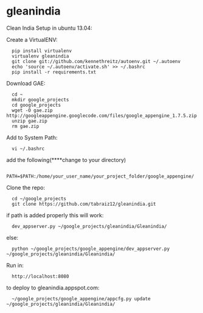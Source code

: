 gleanindia
==========

Clean India
Setup in ubuntu 13.04:

Create a VirtualENV:

      pip install virtualenv
      virtualenv gleanindia
      git clone git://github.com/kennethreitz/autoenv.git ~/.autoenv
      echo 'source ~/.autoenv/activate.sh' >> ~/.bashrc
      pip install -r requirements.txt
      
Download GAE:

      cd ~
      mkdir google_projects
      cd google_projects
      wget -O gae.zip http://googleappengine.googlecode.com/files/google_appengine_1.7.5.zip
      unzip gae.zip
      rm gae.zip


Add to System Path: 

      vi ~/.bashrc

add the following(****change to your directory)

      PATH=$PATH:/home/your_user_name/your_project_folder/google_appengine/

Clone the repo:

      cd ~/google_projects
      git clone https://github.com/tabraiz12/gleanindia.git

if path is added properly this will work:

      dev_appserver.py ~/google_projects/gleanindia/Gleanindia/
else:

      python ~/google_projects/google_appengine/dev_appserver.py ~/google_projects/gleanindia/Gleanindia/
      
Run in:

      http://localhost:8080

to deploy to gleanindia.appspot.com:

      ~/google_projects/google_appengine/appcfg.py update ~/google_projects/gleanindia/Gleanindia/
